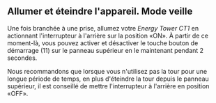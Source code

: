 ## Allumer et éteindre l'appareil. Mode veille 

Une fois branchée à une prise, allumez votre *Energy Tower CT1* en actionnant l'interrupteur à l'arrière sur la position «ON». À partir de ce moment-là, vous pouvez activer et désactiver le touche bouton de démarrage (11) sur le panneau supérieur en le maintenant pendant 2 secondes.

Nous recommandons que lorsque vous n'utilisez pas la tour pour une longue période de temps, en plus d'éteindre la tour depuis le panneau supérieur, il est conseillé de mettre l'interrupteur à l'arrière en position «OFF».

